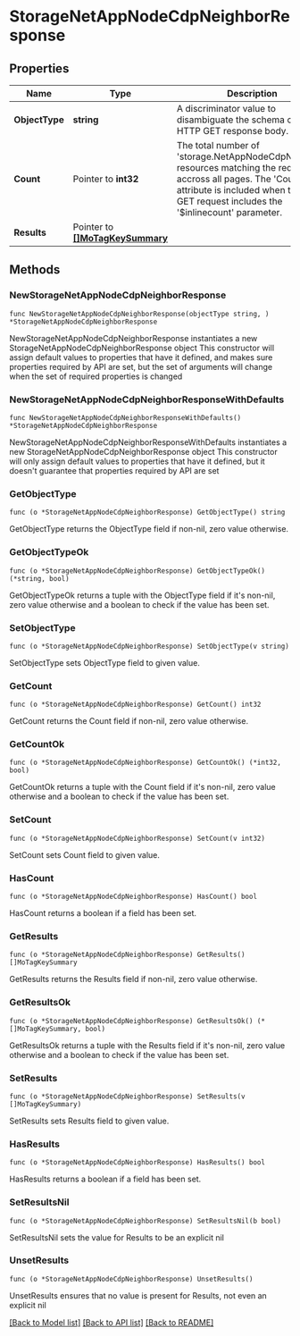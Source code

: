 # StorageNetAppNodeCdpNeighborResponse

## Properties

Name | Type | Description | Notes
------------ | ------------- | ------------- | -------------
**ObjectType** | **string** | A discriminator value to disambiguate the schema of a HTTP GET response body. | 
**Count** | Pointer to **int32** | The total number of &#39;storage.NetAppNodeCdpNeighbor&#39; resources matching the request, accross all pages. The &#39;Count&#39; attribute is included when the HTTP GET request includes the &#39;$inlinecount&#39; parameter. | [optional] 
**Results** | Pointer to [**[]MoTagKeySummary**](MoTagKeySummary.md) |  | [optional] 

## Methods

### NewStorageNetAppNodeCdpNeighborResponse

`func NewStorageNetAppNodeCdpNeighborResponse(objectType string, ) *StorageNetAppNodeCdpNeighborResponse`

NewStorageNetAppNodeCdpNeighborResponse instantiates a new StorageNetAppNodeCdpNeighborResponse object
This constructor will assign default values to properties that have it defined,
and makes sure properties required by API are set, but the set of arguments
will change when the set of required properties is changed

### NewStorageNetAppNodeCdpNeighborResponseWithDefaults

`func NewStorageNetAppNodeCdpNeighborResponseWithDefaults() *StorageNetAppNodeCdpNeighborResponse`

NewStorageNetAppNodeCdpNeighborResponseWithDefaults instantiates a new StorageNetAppNodeCdpNeighborResponse object
This constructor will only assign default values to properties that have it defined,
but it doesn't guarantee that properties required by API are set

### GetObjectType

`func (o *StorageNetAppNodeCdpNeighborResponse) GetObjectType() string`

GetObjectType returns the ObjectType field if non-nil, zero value otherwise.

### GetObjectTypeOk

`func (o *StorageNetAppNodeCdpNeighborResponse) GetObjectTypeOk() (*string, bool)`

GetObjectTypeOk returns a tuple with the ObjectType field if it's non-nil, zero value otherwise
and a boolean to check if the value has been set.

### SetObjectType

`func (o *StorageNetAppNodeCdpNeighborResponse) SetObjectType(v string)`

SetObjectType sets ObjectType field to given value.


### GetCount

`func (o *StorageNetAppNodeCdpNeighborResponse) GetCount() int32`

GetCount returns the Count field if non-nil, zero value otherwise.

### GetCountOk

`func (o *StorageNetAppNodeCdpNeighborResponse) GetCountOk() (*int32, bool)`

GetCountOk returns a tuple with the Count field if it's non-nil, zero value otherwise
and a boolean to check if the value has been set.

### SetCount

`func (o *StorageNetAppNodeCdpNeighborResponse) SetCount(v int32)`

SetCount sets Count field to given value.

### HasCount

`func (o *StorageNetAppNodeCdpNeighborResponse) HasCount() bool`

HasCount returns a boolean if a field has been set.

### GetResults

`func (o *StorageNetAppNodeCdpNeighborResponse) GetResults() []MoTagKeySummary`

GetResults returns the Results field if non-nil, zero value otherwise.

### GetResultsOk

`func (o *StorageNetAppNodeCdpNeighborResponse) GetResultsOk() (*[]MoTagKeySummary, bool)`

GetResultsOk returns a tuple with the Results field if it's non-nil, zero value otherwise
and a boolean to check if the value has been set.

### SetResults

`func (o *StorageNetAppNodeCdpNeighborResponse) SetResults(v []MoTagKeySummary)`

SetResults sets Results field to given value.

### HasResults

`func (o *StorageNetAppNodeCdpNeighborResponse) HasResults() bool`

HasResults returns a boolean if a field has been set.

### SetResultsNil

`func (o *StorageNetAppNodeCdpNeighborResponse) SetResultsNil(b bool)`

 SetResultsNil sets the value for Results to be an explicit nil

### UnsetResults
`func (o *StorageNetAppNodeCdpNeighborResponse) UnsetResults()`

UnsetResults ensures that no value is present for Results, not even an explicit nil

[[Back to Model list]](../README.md#documentation-for-models) [[Back to API list]](../README.md#documentation-for-api-endpoints) [[Back to README]](../README.md)


